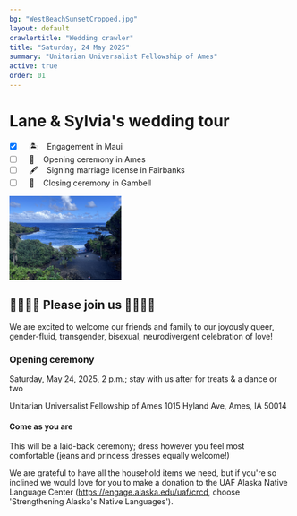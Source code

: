 ```yaml
---
bg: "WestBeachSunsetCropped.jpg"
layout: default
crawlertitle: "Wedding crawler"
title: "Saturday, 24 May 2025"
summary: "Unitarian Universalist Fellowship of Ames"
active: true
order: 01
---
```


# Lane & Sylvia's wedding tour

- [x] &nbsp;&nbsp; 🏝️ &nbsp;&nbsp; Engagement in Maui
- [ ] &nbsp;&nbsp; 🎊 &nbsp;&nbsp; Opening ceremony in Ames
- [ ] &nbsp;&nbsp; 🖋️ &nbsp;&nbsp; Signing marriage license in Fairbanks
- [ ] &nbsp;&nbsp; 🌊 &nbsp;&nbsp; Closing ceremony in Gambell

<img src="/assets/images/MauiBeach.jpg" width="200">

## 🏳️‍⚧️🏳️‍⚧️ Please join us 🏳️‍⚧️🏳️‍⚧️

We are excited to welcome our friends and family to our joyously queer, gender-fluid, transgender, bisexual, neurodivergent celebration of love!


### Opening ceremony

Saturday, May 24, 2025, 2 p.m.; stay with us after for treats & a dance or two

Unitarian Universalist Fellowship of Ames
1015 Hyland Ave, Ames, IA 50014


#### Come as you are

This will be a laid-back ceremony; dress however you feel most comfortable (jeans and princess dresses equally welcome!)



We are grateful to have all the household items we need, but if you're so inclined we would love for you to make a donation to the UAF Alaska Native Language Center (https://engage.alaska.edu/uaf/crcd, choose 'Strengthening Alaska's Native Languages').
